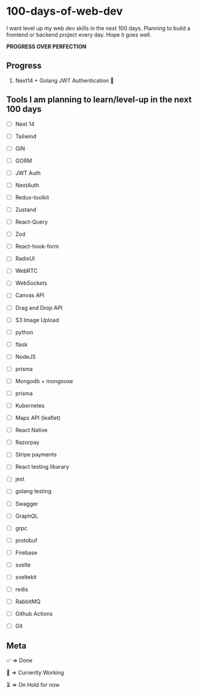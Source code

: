 # 100-days-of-web-dev

I want level up my web dev skills in the next 100 days. Planning to build a frontend or backend project every day. Hope it goes well.

**PROGRESS OVER PERFECTION**

## Progress

1. Next14 + Golang JWT Authentication 🚧


## Tools I am planning to learn/level-up in the next 100 days

- [ ] Next 14
- [ ] Tailwind
- [ ] GIN
- [ ] GORM
- [ ] JWT Auth
- [ ] NextAuth
- [ ] Redux-toolkit
- [ ] Zustand
- [ ] React-Query
- [ ] Zod
- [ ] React-hook-form
- [ ] RadixUI
- [ ] WebRTC
- [ ] WebSockets
- [ ] Canvas API
- [ ] Drag and Drop API
- [ ] S3 Image Upload
- [ ] python
- [ ] flask
- [ ] NodeJS
- [ ] prisma
- [ ] Mongodb + mongoose
- [ ] prisma
- [ ] Kubernetes
- [ ] Maps API (leaflet)
- [ ] React Native
- [ ] Razorpay
- [ ] Stripe payments
- [ ] React testing libarary
- [ ] jest
- [ ] golang testing
- [ ] Swagger
- [ ] GraphQL
- [ ] grpc
- [ ] protobuf
- [ ] Firebase
- [ ] svelte
- [ ] sveltekit
- [ ] redis
- [ ] RabbitMQ
- [ ] Github Actions
- [ ] Git


## Meta

✅ => Done

🚧 => Currently Working

⏳ => On Hold for now